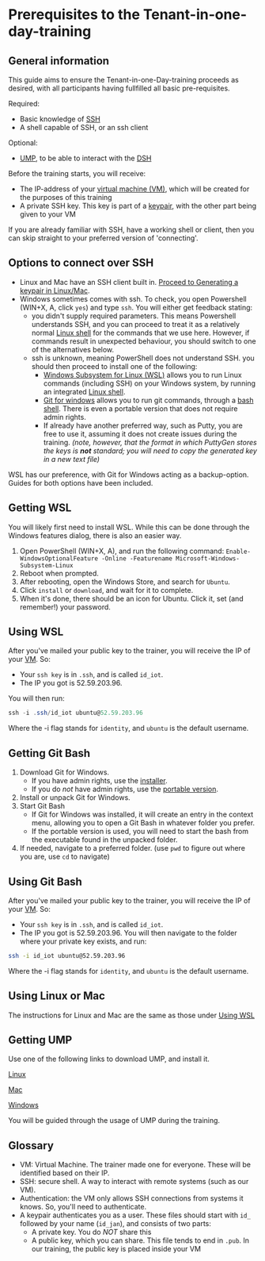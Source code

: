 # Prerequisites to the Tenant-in-one-day-training

## General information

This guide aims to ensure the Tenant-in-one-Day-training proceeds as desired, with all participants having fullfilled all basic pre-requisites.

Required:

- Basic knowledge of [SSH](#glossary)
- A shell capable of SSH, or an ssh client

Optional:

- [UMP](#glossary), to be able to interact with the [DSH](#glossary)

Before the training starts, you will receive:

- The IP-address of your [virtual machine (VM)](#glossary), which will be created for the purposes of this training
- A private SSH key. This key is part of a [keypair](#glossary), with the other part being given to your VM

If you are already familiar with SSH, have a working shell or client, then you can skip straight to your preferred version of 'connecting'.

## Options to connect over SSH

- Linux and Mac have an SSH client built in. [Proceed to Generating a keypair in Linux/Mac](#using-linux-or-mac).
- Windows sometimes comes with ssh. To check, you open Powershell (WIN+X, A, click `yes`) and type `ssh`. You will either get feedback stating:
  - you didn't supply required parameters. This means Powershell understands SSH, and you can proceed to treat it as a relatively normal [Linux shell](#using-wsl) for the commands that we use here. However, if commands result in unexpected behaviour, you should switch to one of the alternatives below.
  - ssh is unknown, meaning PowerShell does not understand SSH. you should then proceed to install one of the following:
    - [Windows Subsystem for Linux (WSL)](#getting-wsl) allows you to run Linux commands (including SSH) on your Windows system, by running an integrated [Linux shell](#using-wsl).
    - [Git for windows](#getting-git-bash) allows you to run git commands, through a [bash shell](#using-git-bash). There is even a portable version that does not require admin rights.
    - If already have another preferred way, such as Putty, you are free to use it, assuming it does not create issues during the training. _(note, however, that the format in which PuttyGen stores the keys is __not__ standard; you will need to copy the generated key in a new text file)_

WSL has our preference, with Git for Windows acting as a backup-option. Guides for both options have been included.

## Getting WSL

You will likely first need to install WSL. While this can be done through the Windows features dialog, there is also an easier way.

1. Open PowerShell (WIN+X, A), and run the following command:
  ```Enable-WindowsOptionalFeature -Online -Featurename Microsoft-Windows-Subsystem-Linux```
2. Reboot when prompted.
3. After rebooting, open the Windows Store, and search for `Ubuntu`.
4. Click `install` or `download`, and wait for it to complete.
5. When it's done, there should be an icon for Ubuntu. Click it, set (and remember!) your password.


## Using WSL

After you've mailed your public key to the trainer, you will receive the IP of your [VM](#glossary). So:

- Your `ssh key` is in `.ssh`, and is called `id_iot`.
- The IP you got is 52.59.203.96.

You will then run:

```powershell
ssh -i .ssh/id_iot ubuntu@52.59.203.96
```

Where the -i flag stands for `identity`, and `ubuntu` is the default username.

## Getting Git Bash

1. Download Git for Windows.
    - If you have admin rights, use the [installer](https://github.com/git-for-windows/git/releases/download/v2.21.0.windows.1/Git-2.21.0-64-bit.exe).
    - If you do _not_ have admin rights, use the [portable version](https://github.com/git-for-windows/git/releases/download/v2.21.0.windows.1/PortableGit-2.21.0-64-bit.7z.exe).
2. Install or unpack Git for Windows.
3. Start Git Bash
    - If Git for Windows was installed, it will create an entry in the context menu, allowing you to open a Git Bash in whatever folder you prefer.
    - If the portable version is used, you will need to start the bash from the executable found in the unpacked folder.
4. If needed, navigate to a preferred folder. (use `pwd` to figure out where you are, use `cd` to navigate)

## Using Git Bash

After you've mailed your public key to the trainer, you will receive the IP of your [VM](#glossary). So:

- Your `ssh key` is in `.ssh`, and is called `id_iot`.
- The IP you got is 52.59.203.96.
You will then navigate to the folder where your private key exists, and run:

```bash
ssh -i id_iot ubuntu@52.59.203.96
```

Where the -i flag stands for `identity`, and `ubuntu` is the default username.

## Using Linux or Mac

The instructions for Linux and Mac are the same as those under [Using WSL](#usewsl)

## Getting UMP

Use one of the following links to download UMP, and install it.

[Linux](https://s3.eu-central-1.amazonaws.com/dsh-ump/auto-update/dsh-ump-1.2.0-x86_64.AppImage)

[Mac](https://s3.eu-central-1.amazonaws.com/dsh-ump/auto-update/DSH-UMP-1.2.0.dmg)

[Windows](https://s3.eu-central-1.amazonaws.com/dsh-ump/auto-update/DSH-UMP+Setup+1.2.0.exe)

You will be guided through the usage of UMP during the training.
<!-- for now, simply install it, and leave it alone. -->

## Glossary

- VM: Virtual Machine. The trainer made one for everyone. These will be identified based on their IP.
- SSH: secure shell. A way to interact with remote systems (such as our VM).
- Authentication: the VM only allows SSH connections from systems it knows. So, you'll need to authenticate.
- A keypair authenticates you as a user. These files should start with `id_` followed by your name (`id_jan`), and consists of two parts:
  - A private key. You do _NOT_ share this
  - A public key, which you can share. This file tends to end in `.pub`. In our training, the public key is placed inside your VM
